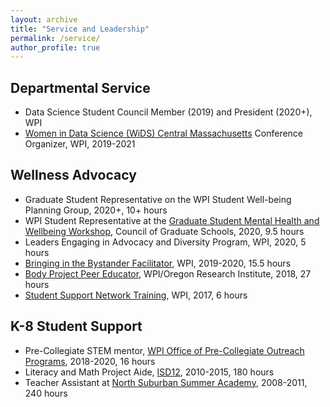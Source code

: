 ```yaml
---
layout: archive
title: "Service and Leadership"
permalink: /service/
author_profile: true
---
```


## Departmental Service
* Data Science Student Council Member (2019) and President (2020+), WPI
* [Women in Data Science (WiDS) Central Massachusetts](https://www.widscentralmass.org/) Conference Organizer, WPI, 2019-2021

## Wellness Advocacy
* Graduate Student Representative on the WPI Student Well-being Planning Group, 2020+, 10+ hours
* WPI Student Representative at the [Graduate Student Mental Health and Wellbeing Workshop](https://cgsnet.org/graduate-student-mental-health-and-wellbeing-workshop-lays-groundwork-future-action), Council of Graduate Schools, 2020, 9.5 hours
* Leaders Engaging in Advocacy and Diversity Program, WPI, 2020, 5 hours 
* [Bringing in the Bystander Facilitator](https://www.wpi.edu/news/save-offers-students-training-preventing-sexual-assault), WPI, 2019-2020, 15.5 hours
* [Body Project Peer Educator](https://www.bodyprojectcollaborative.com/), WPI/Oregon Research Institute, 2018, 27 hours
* [Student Support Network Training](https://www.wpi.edu/student-experience/getting-involved/leadership/peer-assistance), WPI, 2017, 6 hours

## K-8 Student Support
* Pre-Collegiate STEM mentor, [WPI Office of Pre-Collegiate Outreach Programs](https://www.wpi.edu/academics/pre-collegiate), 2018-2020, 16 hours
* Literacy and Math Project Aide, [ISD12](https://www.isd12.org/), 2010-2015, 180 hours
* Teacher Assistant at [North Suburban Summer Academy](https://www.nssacademy.com/), 2008-2011, 240 hours

